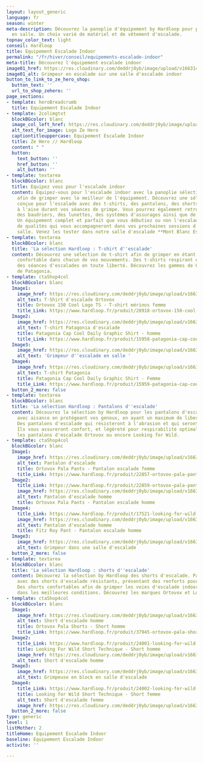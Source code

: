 ```yaml
---
layout: layout_generic
language: fr
season: winter
meta-description: Découvrez la panoplie d'équipement by Hardloop pour pratiquez l'escalade
  en salle. Un choix varié de matériel et de vêtement d'escalade.
topnav_color_text: light
conseil: Hardloop
title: Equipement Escalade Indoor
permalink: "/fr/hiver/conseil/equipements-escalade-indoor"
meta-title: Découvrez l'équipement escalade indoor
image01_href: https://res.cloudinary.com/deddrj0yb/image/upload/v1663140695/website/Hardloop/rahadiansyah-3yusFdVTtQ8-unsplash.jpg
image01_alt: Grimpeur en escalade sur une salle d'escalade indoor
button_to_link_to_ze_hero_shop:
  button_text: ''
  url_to_shop_zehero: ''
page_sections:
- template: heroBreadcrumb
  title: Equipement Escalade Indoor
- template: 2colimgtxt
  blockBGcolor: blanc
  image_col_left_href: https://res.cloudinary.com/deddrj0yb/image/upload/v1640094644/website/logo/Sur%20fond%20clair/logo-ze-hero-horizontal_4_a3dhvk.png
  alt_text_for_image: Logo Ze Hero
  captiontitleuppercase: Equipement Escalade Indoor
  title: Ze Hero // Hardloop
  content: " "
  button:
    text_button: ''
    href_button: ''
    alt_button: ''
- template: textarea
  blockBGcolor: blanc
  title: Equipez vous pour l'escalade indoor
  content: Equipez-vous pour l'escalade indoor avec la panoplie sélectionnez par [**Hardloop**](https://www.hardloop.fr/),
    afin de grimper avec le meilleur de l'équipement. Découvrez une sélection de vêtement
    conçue pour l'escalade avec des t-shirts, des pantalons, des shorts afin d'être
    à l'aise durant vos séances de grimpe. Vous pourrez également retrouver des chaussons,
    des baudriers, des lunettes, des systèmes d'assurages ainsi que de la magnésie.
    Un équipement complet et parfait que vous débutiez ou non l'escalade. Des produits
    de qualités qui vous accompagneront dans vos prochaines sessions d'escalade en
    salle. Venez les tester dans notre salle d'escalade **Mont Blanc Escalade**.
- template: textarea
  blockBGcolor: blanc
  title: 'La sélection Hardloop : T-shirt d''escalade'
  content: Découvrez une sélection de t-shirt afin de grimper en étant à l'aise et
    confortable dans chacun de vos mouvements. Des t-shirts respirant et légers pour
    des séances d'escalades en toute liberté. Découvrez les gammes de Orthovox et
    de Patagonia.
- template: ctaShop4col
  blockBGcolor: blanc
  Image1:
    image_href: https://res.cloudinary.com/deddrj0yb/image/upload/v1663140606/website/Hardloop/ortovox-150-cool-logo-ts-t-shirt-en-laine-merinos-homme.jpg
    alt_text: T-Shirt d'escalade Ortovox
    title: Ortovox 150 Cool Logo TS - T-shirt mérinos femme
    title_Link: https://www.hardloop.fr/produit/28918-ortovox-150-cool-logo-ts-t-shirt-en-laine-merinos-femme?id_product_attribute=365846&amp;utm_source=R%C3%A9servation+aventures&amp;utm_medium=Backlinks&amp;utm_campaign=Ze+Hero
  Image2:
    image_href: https://res.cloudinary.com/deddrj0yb/image/upload/v1663140607/website/Hardloop/patagonia-cap-cool-daily-graphic-shirt-t-shirt-homme.jpg
    alt_text: T-shirt Patagonia d'escalade
    title: Patagonia Cap Cool Daily Graphic Shirt - homme
    title_Link: https://www.hardloop.fr/produit/15958-patagonia-cap-cool-daily-graphic-shirt-t-shirt-homme?id_product_attribute=440586&amp;utm_source=R%C3%A9servation+aventures&amp;utm_medium=Backlinks&amp;utm_campaign=Ze+Hero
  Image3:
    image_href: https://res.cloudinary.com/deddrj0yb/image/upload/v1663140666/website/Hardloop/bastien-plu-Ef_RU9j5a38-unsplash.jpg
    alt_text: 'Grimpeur d''escalade en salle '
  Image4:
    image_href: https://res.cloudinary.com/deddrj0yb/image/upload/v1663140607/website/Hardloop/patagonia-cap-cool-daily-graphic-shirt-t-shirt-femme.jpg
    alt_text: T-shirt Patagonia
    title: Patagonia Cap Cool Daily Graphic Shirt - Femme
    title_Link: https://www.hardloop.fr/produit/15959-patagonia-cap-cool-daily-graphic-shirt-t-shirt-femme?utm_source=R%C3%A9servation+aventures&amp%3Butm_medium=Backlinks&amp%3Butm_campaign=Ze+Hero
  button_2_more: false
- template: textarea
  blockBGcolor: blanc
  title: 'La sélection Hardloop : Pantalons d''escalade'
  content: Découvrez la sélection by Hardloop pour les pantalons d'escalade. Grimpez
    avec aisance en protégeant vos genoux, en ayant un maximum de liberté de mouvement.
    Des pantalons d'escalade qui résisteront à l'abrasion et qui seront robustes.
    Ils vous assureront confort, et légèreté pour respirabilité optimale. Découvrez
    les pantalons d'escalade Ortovox ou encore Looking for Wild.
- template: ctaShop4col
  blockBGcolor: blanc
  Image1:
    image_href: https://res.cloudinary.com/deddrj0yb/image/upload/v1663147337/website/Hardloop/ortovox-pala-pants-pantalon-escalade-femme.jpg
    alt_text: Pantalon d'escalade
    title: Ortovox Pala Pants - Pantalon escalade femme
    title_Link: https://www.hardloop.fr/produit/22857-ortovox-pala-pants-pantalon-escalade-femme?id_product_attribute=455753
  Image2:
    title_Link: https://www.hardloop.fr/produit/22859-ortovox-pala-pants-pantalon-escalade-homme?id_product_attribute=455760&amp;utm_source=R%C3%A9servation+aventures&amp;utm_medium=Backlinks&amp;utm_campaign=Ze+Hero
    image_href: https://res.cloudinary.com/deddrj0yb/image/upload/v1663147338/website/Hardloop/ortovox-pala-pants-pantalon-escalade-homme.jpg
    alt_text: Pantalon d'escalade homme
    title: Ortovox Pala Pants - Pantalon escalade homme
  Image4:
    title_Link: https://www.hardloop.fr/produit/17521-looking-for-wild-fitz-roy-pant-pantalon-escalade-homme?id_product_attribute=452854&amp;utm_source=R%C3%A9servation+aventures&amp;utm_medium=Backlinks&amp;utm_campaign=Ze+Hero
    image_href: https://res.cloudinary.com/deddrj0yb/image/upload/v1663147338/website/Hardloop/looking-for-wild-fitz-roy-pant-pantalon-escalade-homme.jpg
    alt_text: Pantalon d'escalade homme
    title: Fitz Roy Pant - Pantalon escalade homme
  Image3:
    image_href: https://res.cloudinary.com/deddrj0yb/image/upload/v1663147335/website/Hardloop/bastien-plu-5dEIkO7a1ko-unsplash.jpg
    alt_text: Grimpeur dans une salle d'escalade
  button_2_more: false
- template: textarea
  blockBGcolor: blanc
  title: 'La sélection Hardloop : shorts d''escalade'
  content: Découvrez la sélection by Hardloop des shorts d'escalade. Partez grimper
    avec des shorts d'escalade résistants, présentant des renforts pour plus de robustesse.
    Des shorts confortables afin de grimper les voies d'escalade indoor ou outdoor
    dans les meilleures conditions. Découvrez les marques Ortovox et Look for Wild.
- template: ctaShop4col
  blockBGcolor: blanc
  Image1:
    image_href: https://res.cloudinary.com/deddrj0yb/image/upload/v1663149091/website/Hardloop/ortovox-pala-shorts-short-escalade-homme.jpg
    alt_text: Short d'escalade homme
    title: Ortovox Pala Shorts - Short homme
    title_Link: https://www.hardloop.fr/produit/37945-ortovox-pala-shorts-short-escalade-homme
  Image2:
    title_Link: https://www.hardloop.fr/produit/24001-looking-for-wild-short-technique-short-escalade-homme?id_product_attribute=452869&amp;utm_source=R%C3%A9servation+aventures&amp;utm_medium=Backlinks&amp;utm_campaign=Ze+Hero
    title: Looking For Wild Short Technique - Short homme
    image_href: https://res.cloudinary.com/deddrj0yb/image/upload/v1663149091/website/Hardloop/looking-for-wild-short-technique-short-escalade-homme.jpg
    alt_text: Short d'escalade homme
  Image3:
    image_href: https://res.cloudinary.com/deddrj0yb/image/upload/v1663156921/website/Hardloop/bastien-plu-K274DDE9bIU-unsplash.jpg
    alt_text: Grimpeuse en block en salle d'escalade
  Image4:
    title_Link: https://www.hardloop.fr/produit/24002-looking-for-wild-short-technique-short-escalade-femme?id_product_attribute=452879&amp;utm_source=R%C3%A9servation+aventures&amp;utm_medium=Backlinks&amp;utm_campaign=Ze+Hero
    title: Looking for Wild Short Technique - Short femme
    alt_text: Short d'escalade femme
    image_href: https://res.cloudinary.com/deddrj0yb/image/upload/v1663149091/website/Hardloop/looking-for-wild-short-technique-short-escalade-femme.jpg
  button_2_more: false
type: generic
level: 1
listMother: 2
titleHome: Equipement Escalade Indoor
baseline: Equipement Escalade Indoor
activite: ''

---
```

